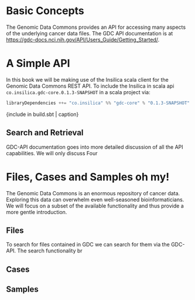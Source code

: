 # Basic Concepts
  The Genomic Data Commons provides an API for accessing many aspects of the underlying cancer data files.  The GDC API documentation is at https://gdc-docs.nci.nih.gov/API/Users_Guide/Getting_Started/. 
  
# A Simple API
  In this book we will be making use of the Insilica scala client for the Genomic Data Commons REST API.  To include the Insilica in scala api `co.insilica.gdc-core.0.1.3-SNAPSHOT` in a scala project via:

```scala
libraryDependencies ++= "co.insilica" %% "gdc-core" % "0.1.3-SNAPSHOT"
```
{include in build.sbt | caption}

## Search and Retrieval
  GDC-API documentation goes into more detailed discussion of all the API capabilities. We will only discuss Four 
  
# Files, Cases and Samples oh my!
  The Genomic Data Commons is an enormous repository of cancer data.  Exploring this data can overwhelm even well-seasoned bioinformaticians.  We will focus on a subset of the available functionality and thus provide a more gentle introduction.  
  
## Files
  To search for files contained in GDC we can search for them via the GDC-API. The search functionality br
## Cases
## Samples